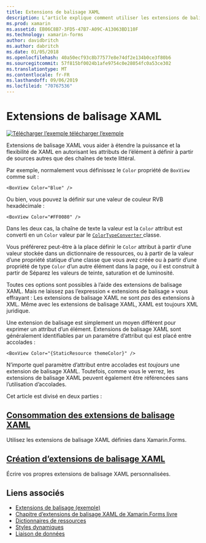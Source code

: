 ```yaml
---
title: Extensions de balisage XAML
description: L’article explique comment utiliser les extensions de balisage XAML de Xamarin.Forms pour étendre la puissance et la flexibilité de XAML en autorisant les attributs de l’élément à définir à partir de sources autres que des chaînes de texte littéral.
ms.prod: xamarin
ms.assetid: EB06C8B7-3FD5-47B7-A09C-A13063BD110F
ms.technology: xamarin-forms
author: davidbritch
ms.author: dabritch
ms.date: 01/05/2018
ms.openlocfilehash: 40a50ecf93c8b77577e8e74df2e134b0ce3f80b6
ms.sourcegitcommit: 57f815bf0024b1afe9754c0e28054fc0a53ce302
ms.translationtype: MT
ms.contentlocale: fr-FR
ms.lasthandoff: 09/06/2019
ms.locfileid: "70767536"
---
```

# <a name="xaml-markup-extensions"></a>Extensions de balisage XAML

[![Télécharger l’exemple](~/media/shared/download.png) télécharger l’exemple](https://docs.microsoft.com/samples/xamarin/xamarin-forms-samples/xaml-markupextensions)

Extensions de balisage XAML vous aider à étendre la puissance et la flexibilité de XAML en autorisant les attributs de l’élément à définir à partir de sources autres que des chaînes de texte littéral.

Par exemple, normalement vous définissez le `Color` propriété de `BoxView` comme suit :

```xaml
<BoxView Color="Blue" />
```

Ou bien, vous pouvez la définir sur une valeur de couleur RVB hexadécimale :

```xaml
<BoxView Color="#FF0080" />
```

Dans les deux cas, la chaîne de texte la valeur est la `Color` attribut est converti en un `Color` valeur par le [ `ColorTypeConverter` ](xref:Xamarin.Forms.ColorTypeConverter) classe.

Vous préférerez peut-être à la place définir le `Color` attribut à partir d’une valeur stockée dans un dictionnaire de ressources, ou à partir de la valeur d’une propriété statique d’une classe que vous avez créée ou à partir d’une propriété de type `Color` d’un autre élément dans la page, ou il est construit à partir de Séparez les valeurs de teinte, saturation et de luminosité.

Toutes ces options sont possibles à l’aide des extensions de balisage XAML. Mais ne laissez pas l’expression « extensions de balisage » vous effrayant : Les extensions de balisage XAML ne sont *pas* des extensions à XML. Même avec les extensions de balisage XAML, XAML est toujours XML juridique.

Une extension de balisage est simplement un moyen différent pour exprimer un attribut d’un élément. Extensions de balisage XAML sont généralement identifiables par un paramètre d’attribut qui est placé entre accolades :

```xaml
<BoxView Color="{StaticResource themeColor}" />
```

N’importe quel paramètre d’attribut entre accolades est *toujours* une extension de balisage XAML. Toutefois, comme vous le verrez, les extensions de balisage XAML peuvent également être référencées sans l’utilisation d’accolades.

Cet article est divisé en deux parties :

## <a name="consuming-xaml-markup-extensionsconsumingmd"></a>[Consommation des extensions de balisage XAML](consuming.md)  

Utilisez les extensions de balisage XAML définies dans Xamarin.Forms.

## <a name="creating-xaml-markup-extensionscreatingmd"></a>[Création d’extensions de balisage XAML](creating.md)

Écrire vos propres extensions de balisage XAML personnalisées.

## <a name="related-links"></a>Liens associés

- [Extensions de balisage (exemple)](https://docs.microsoft.com/samples/xamarin/xamarin-forms-samples/xaml-markupextensions)
- [Chapitre d’extensions de balisage XAML de Xamarin.Forms livre](~/xamarin-forms/creating-mobile-apps-xamarin-forms/summaries/chapter10.md)
- [Dictionnaires de ressources](~/xamarin-forms/xaml/resource-dictionaries.md)
- [Styles dynamiques](~/xamarin-forms/user-interface/styles/dynamic.md)
- [Liaison de données](~/xamarin-forms/app-fundamentals/data-binding/index.md)

